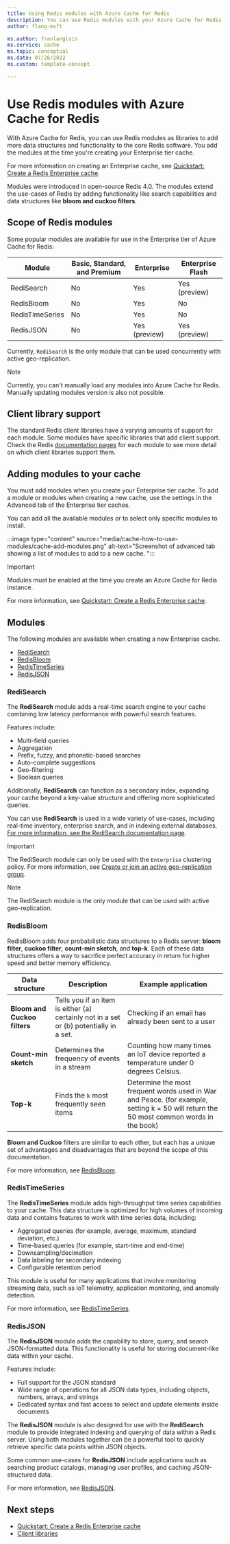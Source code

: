 ```yaml
---
title: Using Redis modules with Azure Cache for Redis
description: You can use Redis modules with your Azure Cache for Redis instances.
author: flang-msft

ms.author: franlanglois
ms.service: cache
ms.topic: conceptual
ms.date: 07/26/2022
ms.custom: template-concept

---
```

# Use Redis modules with Azure Cache for Redis

With Azure Cache for Redis, you can use Redis modules as libraries to add more data structures and functionality to the core Redis software. You add the modules at the time you're creating your Enterprise tier cache.

For more information on creating an Enterprise cache, see [Quickstart: Create a Redis Enterprise cache](quickstart-create-redis-enterprise.md).

Modules were introduced in open-source Redis 4.0. The modules extend the use-cases of Redis by adding functionality like search capabilities and data structures like **bloom and cuckoo filters**.

## Scope of Redis modules

Some popular modules are available for use in the Enterprise tier of Azure Cache for Redis:

| Module |Basic, Standard, and Premium  |Enterprise  |Enterprise Flash  |
|---------|---------|---------|---------|
|RediSearch   |    No   |    Yes     | Yes (preview)    |
|RedisBloom   |      No   |    Yes    |   No    |
|RedisTimeSeries |   No    |    Yes   |   No    |
|RedisJSON  |     No    |  Yes (preview)    |   Yes (preview)      |

Currently, `RediSearch` is the only module that can be used concurrently with active geo-replication.

> [!NOTE]
> Currently, you can't manually load any modules into Azure Cache for Redis. Manually updating modules version is also not possible.
>

## Client library support

The standard Redis client libraries have a varying amounts of support for each module. Some modules have specific libraries that add client support. Check the Redis [documentation pages](#modules) for each module to see more detail on which client libraries support them.

## Adding modules to your cache

You must add modules when you create your Enterprise tier cache. To add a module or modules when creating a new cache, use the settings in the Advanced tab of the Enterprise tier caches.

You can add all the available modules or to select only specific modules to install.

:::image type="content" source="media/cache-how-to-use-modules/cache-add-modules.png" alt-text="Screenshot of advanced tab showing a list of modules to add to a new cache. ":::

> [!IMPORTANT]
> Modules must be enabled at the time you create an Azure Cache for Redis instance.

For more information, see [Quickstart: Create a Redis Enterprise cache](quickstart-create-redis-enterprise.md).

## Modules

The following modules are available when creating a new Enterprise cache.

- [RediSearch](#redisearch)
- [RedisBloom](#redisbloom)
- [RedisTimeSeries](#redistimeseries)
- [RedisJSON](#redisjson)

### RediSearch

The **RediSearch** module adds a real-time search engine to your cache combining low latency performance with powerful search features.

Features include:

- Multi-field queries
- Aggregation
- Prefix, fuzzy, and phonetic-based searches
- Auto-complete suggestions
- Geo-filtering
- Boolean queries

Additionally, **RediSearch** can function as a secondary index, expanding your cache beyond a key-value structure and offering more sophisticated queries.

You can use **RediSearch** is used in a wide variety of use-cases, including real-time inventory, enterprise search, and in indexing external databases. [For more information, see the RediSearch documentation page](https://redis.io/docs/stack/search/).

>[!IMPORTANT]
> The RediSearch module can only be used with the `Enterprise` clustering policy. For more information, see [Create or join an active geo-replication group](/azure/azure-cache-for-redis/cache-how-to-active-geo-replication).

>[!NOTE]
> The RediSearch module is the only module that can be used with active geo-replication.

### RedisBloom

RedisBloom adds four probabilistic data structures to a Redis server: **bloom filter**, **cuckoo filter**, **count-min sketch**, and **top-k**. Each of these data structures offers a way to sacrifice perfect accuracy in return for higher speed and better memory efficiency.

| **Data structure**   |  **Description**      |  **Example application**|
| ---------------------|------------------------|-------------------------|
| **Bloom and Cuckoo filters** | Tells you if an item is either (a) certainly not in a set or (b) potentially in a set.    |   Checking if an email has already been sent to a user|
|**Count-min sketch** | Determines the frequency of events in a stream | Counting how many times an IoT device reported a temperature under 0 degrees Celsius.  |
|**Top-k**   | Finds the `k` most frequently seen items |  Determine the most frequent words used in War and Peace. (for example, setting k = 50 will return the 50 most common words in the book) |

**Bloom and Cuckoo** filters are similar to each other, but each has a unique set of advantages and disadvantages that are beyond the scope of
this documentation.

For more information, see [RedisBloom](https://redis.io/docs/stack/bloom/).

### RedisTimeSeries

The **RedisTimeSeries** module adds high-throughput time series capabilities to your cache. This data structure is optimized for high volumes of incoming data and contains features to work with time series data, including:

- Aggregated queries (for example, average, maximum, standard deviation, etc.)
- Time-based queries (for example, start-time and end-time)
- Downsampling/decimation
- Data labeling for secondary indexing
- Configurable retention period

This module is useful for many applications that involve monitoring streaming data, such as IoT telemetry, application monitoring, and anomaly detection.

For more information, see [RedisTimeSeries](https://redis.io/docs/stack/timeseries/).

### RedisJSON

The **RedisJSON** module adds the capability to store, query, and search JSON-formatted data. This functionality is useful for storing document-like data within your cache.

Features include:

- Full support for the JSON standard
- Wide range of operations for all JSON data types, including objects, numbers, arrays, and strings
- Dedicated syntax and fast access to select and update elements inside documents

The **RedisJSON** module is also designed for use with the **RediSearch** module to provide integrated indexing and querying of data within a Redis server. Using both modules together can be a powerful tool to quickly retrieve specific data points within JSON objects.

Some common use-cases for **RedisJSON** include applications such as searching product catalogs, managing user profiles, and caching JSON-structured data.

For more information, see [RedisJSON](https://redis.io/docs/stack/json/).

## Next steps

- [Quickstart: Create a Redis Enterprise cache](quickstart-create-redis-enterprise.md)
- [Client libraries](cache-best-practices-client-libraries.md)
